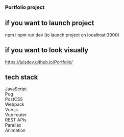 ### Portfolio project

## if you want to launch project
npm i
npm run dev (to launch project on localhost:3000)

## if you want to look visually
https://julsdev.github.io/Portfolio/


## tech stack
JavaScript\
Pug\
PostCSS\
Webpack\
Vue.js\
Vue router\
REST APIs\
Parallax\
Animation

